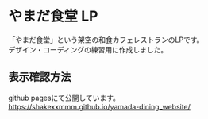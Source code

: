 # やまだ食堂 LP

「やまだ食堂」という架空の和食カフェレストランのLPです。  
デザイン・コーディングの練習用に作成しました。  

## 表示確認方法

github pagesにて公開しています。  
https://shakexxmmm.github.io/yamada-dining_website/  

